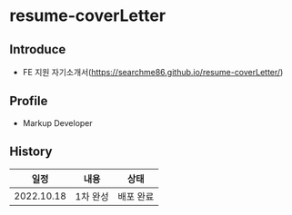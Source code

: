 # resume-coverLetter

## Introduce
  + FE 지원 자기소개서(https://searchme86.github.io/resume-coverLetter/)

## Profile
  + Markup Developer

## History
|일정|내용|상태|
|----------|---------|-----|
|2022.10.18|1차 완성|배포 완료|
